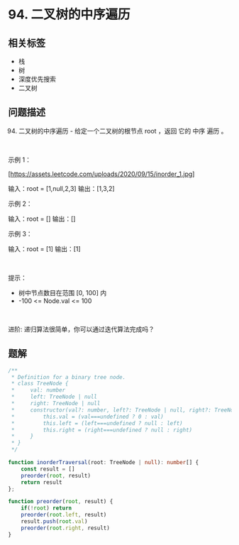 
# 94. 二叉树的中序遍历

## 相关标签

- 栈
- 树
- 深度优先搜索
- 二叉树

## 问题描述 

94. 二叉树的中序遍历 - 给定一个二叉树的根节点 root ，返回 它的 中序 遍历 。

 

示例 1：

[https://assets.leetcode.com/uploads/2020/09/15/inorder_1.jpg]


输入：root = [1,null,2,3]
输出：[1,3,2]


示例 2：


输入：root = []
输出：[]


示例 3：


输入：root = [1]
输出：[1]


 

提示：

 * 树中节点数目在范围 [0, 100] 内
 * -100 <= Node.val <= 100

 

进阶: 递归算法很简单，你可以通过迭代算法完成吗？

## 题解


```ts
/**
 * Definition for a binary tree node.
 * class TreeNode {
 *     val: number
 *     left: TreeNode | null
 *     right: TreeNode | null
 *     constructor(val?: number, left?: TreeNode | null, right?: TreeNode | null) {
 *         this.val = (val===undefined ? 0 : val)
 *         this.left = (left===undefined ? null : left)
 *         this.right = (right===undefined ? null : right)
 *     }
 * }
 */

function inorderTraversal(root: TreeNode | null): number[] {
    const result = []
    preorder(root, result)
    return result
};

function preorder(root, result) {
    if(!root) return
    preorder(root.left, result)
    result.push(root.val)
    preorder(root.right, result)
}
````